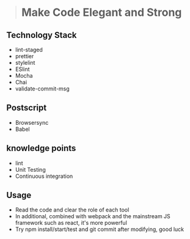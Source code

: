
> # Make Code Elegant and Strong

## Technology Stack
* lint-staged
* prettier
* stylelint
* ESlint
* Mocha
* Chai
* validate-commit-msg

## Postscript
* Browsersync
* Babel

## knowledge points
* lint
* Unit Testing
* Continuous integration

## Usage
* Read the code and clear the role of each tool
* In additional, combined with webpack and the mainstream JS framework such as react, it's more powerful
* Try npm install/start/test and git commit after modifying, good luck
